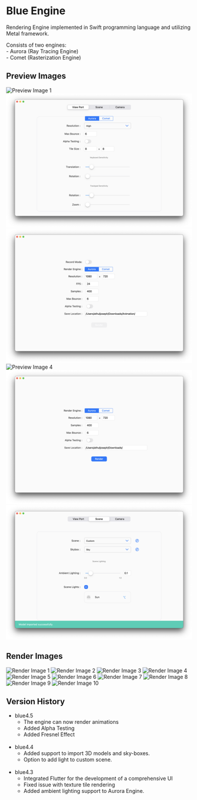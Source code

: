 # Blue Engine

Rendering Engine implemented in Swift programming language and utilizing Metal framework.

Consists of two engines: <br/>
    - Aurora (Ray Tracing Engine) <br/>
    - Comet (Rasterization Engine)

## Preview Images

![Preview Image 1](assets/Preview/1.png)
![Preview Image 2](assets/Preview/2.png)
![Preview Image 3](assets/Preview/3.png)
![Preview Image 4](assets/Preview/4.png)
![Preview Image 5](assets/Preview/5.png)
![Preview Image 6](assets/Preview/6.png)

## Render Images

![Render Image 1](assets/Renders/1.png)
![Render Image 2](assets/Renders/2.png)
![Render Image 3](assets/Renders/3.png)
![Render Image 4](assets/Renders/4.png)
![Render Image 5](assets/Renders/5.png)
![Render Image 6](assets/Renders/6.png)
![Render Image 7](assets/Renders/7.png)
![Render Image 8](assets/Renders/8.png)
![Render Image 9](assets/Renders/9.png)
![Render Image 10](assets/Renders/10.png)


## Version History

* blue4.5
  * The engine can now render animations
  * Added Alpha Testing
  * Added Fresnel Effect
<br></br>
* blue4.4
  * Added support to import 3D models and sky-boxes.
  * Option to add light to custom scene.
<br></br>
* blue4.3
    * Integrated Flutter for the development of a comprehensive UI
    * Fixed issue with texture tile rendering
    * Added ambient lighting support to Aurora Engine.
